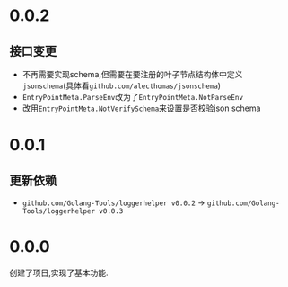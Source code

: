# 0.0.2

## 接口变更

+ 不再需要实现schema,但需要在要注册的叶子节点结构体中定义`jsonschema`(具体看`github.com/alecthomas/jsonschema`)
+ `EntryPointMeta.ParseEnv`改为了`EntryPointMeta.NotParseEnv`
+ 改用`EntryPointMeta.NotVerifySchema`来设置是否校验json schema

# 0.0.1

## 更新依赖

+ `github.com/Golang-Tools/loggerhelper v0.0.2` -> `github.com/Golang-Tools/loggerhelper v0.0.3`

# 0.0.0

创建了项目,实现了基本功能.